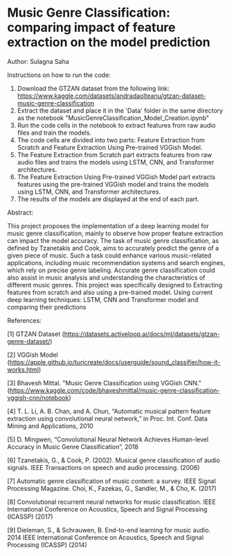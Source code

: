 # Music Genre Classification: comparing impact of feature extraction on the model prediction

Author: Sulagna Saha

Instructions on how to run the code:
1. Download the GTZAN dataset from the following link: https://www.kaggle.com/datasets/andradaolteanu/gtzan-dataset-music-genre-classification
2. Extract the dataset and place it in the 'Data' folder in the same directory as the notebook "MusicGenreClassification_Model_Creation.ipynb"
3. Run the code cells in the notebook to extract features from raw audio files and train the models.
4. The code cells are divided into two parts: Feature Extraction from Scratch and Feature Extraction Using Pre-trained VGGish Model.
5. The Feature Extraction from Scratch part extracts features from raw audio files and trains the models using LSTM, CNN, and Transformer architectures.
6. The Feature Extraction Using Pre-trained VGGish Model part extracts features using the pre-trained VGGish model and trains the models using LSTM, CNN, and Transformer architectures.
7. The results of the models are displayed at the end of each part.

Abstract:

This project proposes the implementation of a deep learning model for music genre classification, mainly to observe how proper feature extraction can impact the model accuracy. The task of music genre classification, as defined by Tzanetakis and Cook, aims to accurately predict the genre of a given piece of music. Such a task could enhance various music-related applications, including music recommendation systems and search engines, which rely on precise genre labeling. Accurate genre classification could also assist in music analysis and understanding the characteristics of different music genres. This project was specifically designed to 
Extracting features from scratch and also using a pre-trained model. 
Using current deep learning techniques: LSTM, CNN and Transformer model and comparing their predictions


References:

[1] GTZAN Dataset (https://datasets.activeloop.ai/docs/ml/datasets/gtzan-genre-dataset/)

[2] VGGish Model (https://apple.github.io/turicreate/docs/userguide/sound_classifier/how-it-works.html)

[3] Bhavesh Mittal. "Music Genre Classification using VGGish CNN." (https://www.kaggle.com/code/bhaveshmittal/music-genre-classification-vggish-cnn/notebook)

[4] T. L. Li, A. B. Chan, and A. Chun, “Automatic musical pattern feature extraction using convolutional neural network,” in Proc. Int. Conf. Data Mining and Applications, 2010

[5] D. Mingwen, “Convolutional Neural Network Achieves Human-level Accuracy in Music Genre Classification”, 2018

[6] Tzanetakis, G., & Cook, P. (2002). Musical genre classification of audio signals. IEEE Transactions on speech and audio processing. (2006)

[7] Automatic genre classification of music content: a survey. IEEE Signal Processing Magazine. Choi, K., Fazekas, G., Sandler, M., & Cho, K. (2017)

[8] Convolutional recurrent neural networks for music classification. IEEE International Conference on Acoustics, Speech and Signal Processing (ICASSP) (2017)

[9] Dieleman, S., & Schrauwen, B. End-to-end learning for music audio. 2014 IEEE International Conference on Acoustics, Speech and Signal Processing (ICASSP) (2014)




